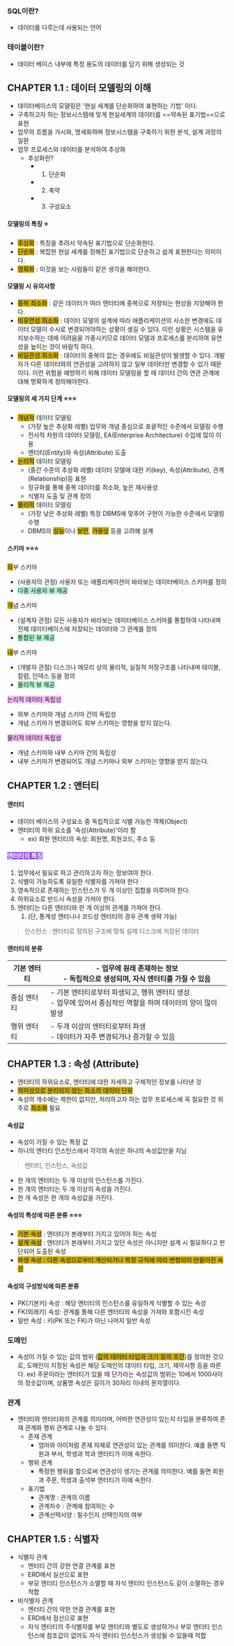 ### SQL이란?
- 데이터를 다루는데 사용되는 언어

### 테이블이란?
- 데이터 베이스 내부에 특정 용도의 데이터를 담기 위해 생성되는 것

## CHAPTER 1.1 : 데이터 모델링의 이해

- 데이터베이스의 모델링은 '현실 세계를 단순화하여 표현하는 기법' 이다.
- 구축하고자 하는 정보시스템에 맞게 현실세계의 데이터를 ==약속된 표기법==으로 표현
- 업무의 흐름을 가시화, 명세화하며 정보시스템을 구축하기 위한 분석, 설계 과정의 일환
- 업무 프로세스와 데이터를 분석하여 추상화
	- 추상화란?
		- 1. 단순화
		- 2. 축약
		- 3. 구성요소

#### 모델링의 특징 ⭐️

- <span style="background:#d4b106">추상화</span> : 특징을 추려서 약속된 표기법으로 단순화한다.
- <span style="background:#d4b106">단순화</span> : 복잡한 현실 세계를 정해진 표기법으로 단순하고 쉽게 표현한다는 의미이다.
- <span style="background:#d4b106">명확화</span> : 이것을 보는 사람들이 같은 생각을 해야한다.

#### 모델링 시 유의사항

- <span style="background:#d4b106">중복 최소화</span> : 같은 데이터가 여러 엔터티에 중복으로 저장되는 현상을 지양해야 한다.
- <span style="background:#d4b106">비유연성 최소화</span> : 데이터 모델의 설계에 따라 애플리케이션의 사소한 변경에도 데이터 모델이 수시로 변경되어야하는 상황이 생길 수 있다. 이런 상황은 시스템을 유지보수하는 데에 어려움을 가중시키므로 데이터 모델과 프로세스를 분리하여 유연성을 높이는 것이 바람직 하다.
- <span style="background:#d4b106">비일관성 최소화</span> : 데이터의 중복이 없는 경우에도 비일관성이 발생할 수 있다. 개발자가 다른 데이터와의 연관성을 고려하지 않고 일부 데이터만 변경할 수 있기 때문이다. 이런 위험을 예방하기 위해 데이터 모델링을 할 때 데이터 간의 연관 관계에 대해 명확하게 정의해야한다.

#### 모델링의 세 가지 단계 ⭐️⭐️⭐️

- <span style="background:#d4b106">개념적</span> 데이터 모델링
	- (가장 높은 추상화 레벨) 업무와 개념 중심으로 포괄적인 수준에서 모델링 수행
	- 전사적 차원의 데이터 모델링, EA(Enterprise Architecture) 수입에 많이 이용
	- 앤터티(Entity)와 속성(Attribute) 도출
- <span style="background:#d4b106">논리적</span> 데이터 모델링
	- (중간 수준의 추상화 레벨) 데이터 모델에 대한 키(key), 속성(Attribute), 관계(Relationship)등 표현
	- 정규화를 통해 중복 데이터를 최소화, 높은 재사용성
	- 식별자 도출 및 관계 정의
- <span style="background:#d4b106">물리적</span> 데이터 모델링
	- (가장 낮은 추상화 레벨) 특정 DBMS에 맞추어 구현이 가능한 수준에서 모델링 수행
	- DBMS의 <span style="background:#d4b106">성능</span>이나 <span style="background:#d4b106">보안</span>, <span style="background:#d4b106">가용성</span> 등을 고려해 설계

#### 스키마 ⭐️⭐️⭐️

<span style="background:#d4b106">외</span>부 스키마
- (사용자의 관점) 사용자 또는 애플리케이션이 바라보는 데이터베이스 스키마를 정의
- <span style="background:#affad1">다중 사용자 뷰 제공</span>

<span style="background:#d4b106">개</span>념 스키마
- (설계자 관점) 모든 사용자가 바라보는 데이터베이스 스키마를 통합하여 나타내며 전체 데이터베이스에 저장되는 데이터와 그 관계를 정의
- <span style="background:#affad1">통합된 뷰 제공</span>

<span style="background:#d4b106">내</span>부 스키마
- (개발자 관점) 디스크나 메모리 상의 물리적, 실질적 저장구조를 나타내며 테이블, 칼럼, 인덱스 등을 정의
- <span style="background:#affad1">물리적 뷰 제공</span>

<span style="background:#fdbfff">논리적 데이터 독립성</span>
- 외부 스키마와 개념 스키마 간의 독립성
- 개념 스키마가 변경되어도 외부 스키마는 영향을 받지 않는다.

<span style="background:#fdbfff">물리적 데이터 독립성</span>
- 개념 스키마와 내부 스키마 간의 독립성
- 내부 스키마가 변경되어도 개념 스키마나 외부 스키마는 영향을 받지 않는다.


## CHAPTER 1.2 : 앤터티

#### 엔터티
- 데이터 베이스의 구성요소 중 독립적으로 식별 가능한 객체(Object)
- 엔터티의 하위 요소를 '속성(Attribute)'이라 함
	- ex) 회원 엔터티의 속성: 회원명, 회원코드, 주소 등

#### <span style="background:#9254de"><font color="#ffffff">엔터티의 특징 </font></span>
1. 업무에서 필요로 하고 관리하고자 하는 정보여야 한다.
2. 식별이 가능하도록 유일한 식별자를 가져야 한다
3. 영속적으로 존재하는 인스턴스가 두 개 이상인 집합을 이루어야 한다.
4. 하위요소로 반드시 속성을 가져야 한다.
5. 엔터티는 다른 엔터티와 한 개 이상의 관계를 가져야 한다.
	1. (단, 통계성 엔터니나 코드성 엔터티의 경우 관계 생략 가능)

>인스턴스 : 엔터티로 정의된 구조에 맞춰 실제 디스크에 저장된 데이터


#### 엔터티의 분류

| 기본 엔터티 | - 업무에 원래 존재하는 정보<br>- 독립적으로 생성되며, 자식 엔터티를 가질 수 있음                  |
| ------ | ------------------------------------------------------------------ |
| 중심 엔터티 | - 기본 엔터티로부터 파생되고, 행위 엔터티 생성<br>- 업무에 있어서 중심적인 역할을 하며 데이터의 양이 많이 발생 |
| 행위 엔터티 | - 두개 이상의 엔터티로부터 파생<br>- 데이터가 자주 변경되거나 증가할 수 있음                     |


## CHAPTER 1.3 : 속성 (Attribute)

- 엔터티의 하위요소로, 엔터티에 대한 자세하고 구체적인 정보를 나타낸 것
- <span style="background:#d4b106">의미상으로 분리되지 않는 최소의 데이터 단위</span>
- 속성의 개수에는 제한이 없지만, 처리하고자 하는 업무 프로세스에 꼭 칠요한 것 위주로 <span style="background:#d4b106">최소화</span> 필요

#### 속성값
- 속성이 가질 수 있는 특정 값
- 하나의 엔터티 인스턴스에서 각각의 속성은 하나의 속성값만을 지님


> 엔터티, 인스턴스, 속성값
- 한 개의 엔터티는 두 개 이상의 인스턴스를 가진다.
- 한 개의 엔터티는 두 개 이상의 속성을 가진다.
- 한 개 속성은 한 개의 속성값을 가진다.

#### 속성의 특성에 따른 분류 ⭐️⭐️⭐️
- <span style="background:#d4b106">기본 속성</span> : 엔터티가 본래부터 가지고 있어야 하는 속성
- <span style="background:#d4b106">설계 속성</span> : 엔터티가 본래부터 가지고 있던 속성은 아니지만 설계 시 필요하다고 판단되어 도출된 속성
- <span style="background:#d4b106">파생 속성 : 다른 속성으로부터 계산되거나 특정 규칙에 따라 변형되어 만들어진 속성</span>

#### 속성의 구성방식에 따른 분류
- PK(기본키) 속성 : 해당 엔터티의 인스턴스를 유일하게 식별할 수 있는 속성
- FK(외래키) 속성: 관계를 통해 다른 엔터티의 속성을 가져와 포함시킨 속성
- 일반 속성 : 키(PK 또는 FK)가 아닌 나머지 일반 속성

### 도메인
- 속성이 가질 수 있는 값의 범위 (<span style="background:#d4b106">값의 데이터 타입과 크기 등의 조건</span>)를 정의한 것으로, 도메인이 지정된 속성은 해당 도메인의 데이터 타입, 크기, 제약사항 등을 따른다.
	ex) 주문이라는 엔터티가 있을 때 단가라는 속성값의 범위는 10에서 1000사이의 정숫값이며, 상품명 속성은 길이가 30자리 이내의 문자열이다.

### 관계
- 엔터티와 엔터티와의 관계를 의미라며, 어떠한 연관성이 있는지 타입을 분류하여 존재 관계와 행위 관계로 나눌 수 있다.
	- 존재 관계
		- 엄마와 아이처럼 존재 자체로 연관성이 있는 관계를 의미한다. 예를 들면 직원과 부서, 학생과 학과 엔터티가 이에 속한다.
	- 행위 관계
		- 특정한 행위를 함으로써 연관성이 생기는 관계를 의미한다. 예를 들면 회원과 주문, 학생과 출석부 앤터티가 이에 속한다.
	- 표기법
		- 관계명 : 관계의 이름
		- 관계차수 : 관계에 참여하는 수
		- 관계선택사양 : 필수인지 선택인지의 여부
	


## CHAPTER 1.5 : 식별자

- 식별자 관계
	- 엔터티 간의 강한 연결 관계를 표현
	- ERD에서 실선으로 표현
	- 부모 엔터티 인스턴스가 소멸할 때 자식 엔터티 인스턴스도 같이 소멸하는 경우 적합
- 비식별자 관계
	- 엔터티 간의 약한 연결 관계를 표현
	- ERD에서 점선으로 표현
	- 자식 엔터티의 주식별자를 부모 엔터티와 별도로 생성하거나 부모 엔터티 인스턴스에 참조값이 없어도 자식 엔터티 인스턴스가 생성될 수 있을때 적합

 
 

